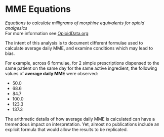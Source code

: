 # MME Equations
*Equations to calculate milligrams of morphine equivalents for opioid analgesics* <br>
For more information see [OpioidData.org](opioiddata.org)

The intent of this analysis is to document different formulae used to calculate average daily MME, and examine conditions which may lead to bias.

For example, across 6 formulae, for 2 simple prescriptions dispensed to the same patient on the same day for the same active ingredient, the following values of **average daily MME** were observed:

+ 50.0
+ 68.6
+ 84.7
+ 100.0
+ 123.3
+ 137.3

The arithmetic details of how average daily MME is calculated can have a tremendous impact on interpretation. Yet, almost no publications include an explicit formula that would allow the results to be replicated.
